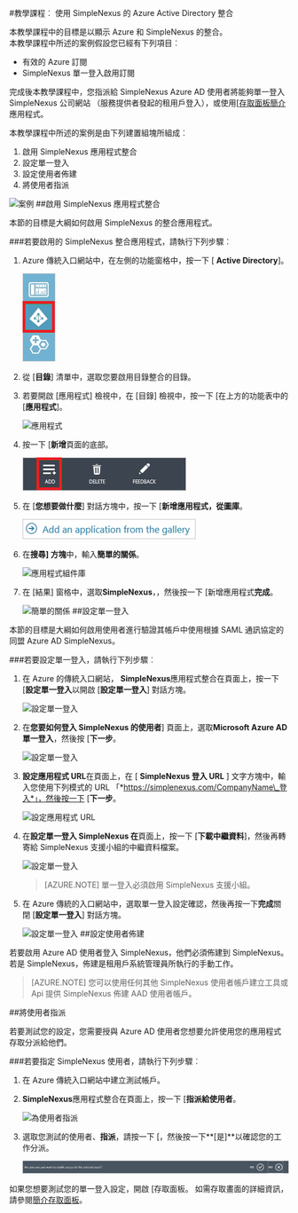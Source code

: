 <properties 
    pageTitle="教學課程︰ Azure Active Directory 整合 SimpleNexus |Microsoft Azure" 
    description="瞭解如何使用 SimpleNexus 與 Azure Active Directory 啟用單一登入，自動化佈建和更多 ！" 
    services="active-directory" 
    authors="jeevansd"  
    documentationCenter="na" 
    manager="femila"/>
<tags 
    ms.service="active-directory" 
    ms.devlang="na" 
    ms.topic="article" 
    ms.tgt_pltfrm="na" 
    ms.workload="identity" 
    ms.date="09/19/2016" 
    ms.author="jeedes" />

#<a name="tutorial-azure-active-directory-integration-with-simplenexus"></a>教學課程︰ 使用 SimpleNexus 的 Azure Active Directory 整合
  
本教學課程中的目標是以顯示 Azure 和 SimpleNexus 的整合。  
本教學課程中所述的案例假設您已經有下列項目︰

-   有效的 Azure 訂閱
-   SimpleNexus 單一登入啟用訂閱
  
完成後本教學課程中，您指派給 SimpleNexus Azure AD 使用者將能夠單一登入 SimpleNexus 公司網站 （服務提供者發起的租用戶登入），或使用[[存取面板簡介](active-directory-saas-access-panel-introduction.md)應用程式。
  
本教學課程中所述的案例是由下列建置組塊所組成︰

1.  啟用 SimpleNexus 應用程式整合
2.  設定單一登入
3.  設定使用者佈建
4.  將使用者指派

![案例](./media/active-directory-saas-simplenexus-tutorial/IC785893.png "案例")
##<a name="enabling-the-application-integration-for-simplenexus"></a>啟用 SimpleNexus 應用程式整合
  
本節的目標是大綱如何啟用 SimpleNexus 的整合應用程式。

###<a name="to-enable-the-application-integration-for-simplenexus-perform-the-following-steps"></a>若要啟用的 SimpleNexus 整合應用程式，請執行下列步驟︰

1.  Azure 傳統入口網站中，在左側的功能窗格中，按一下 [ **Active Directory**]。

    ![Active Directory](./media/active-directory-saas-simplenexus-tutorial/IC700993.png "Active Directory")

2.  從 [**目錄**] 清單中，選取您要啟用目錄整合的目錄。

3.  若要開啟 [應用程式] 檢視中，在 [目錄] 檢視中，按一下 [在上方的功能表中的 [**應用程式**]。

    ![應用程式](./media/active-directory-saas-simplenexus-tutorial/IC700994.png "應用程式")

4.  按一下 [**新增**頁面的底部。

    ![新增應用程式](./media/active-directory-saas-simplenexus-tutorial/IC749321.png "新增應用程式")

5.  在 [**您想要做什麼**] 對話方塊中，按一下 [**新增應用程式，從圖庫**。

    ![新增 gallerry 應用程式](./media/active-directory-saas-simplenexus-tutorial/IC749322.png "新增 gallerry 應用程式")

6.  在**搜尋] 方塊**中，輸入**簡單的關係**。

    ![應用程式組件庫](./media/active-directory-saas-simplenexus-tutorial/IC785894.png "應用程式組件庫")

7.  在 [結果] 窗格中，選取**SimpleNexus**，，然後按一下 [新增應用程式**完成**。

    ![簡單的關係](./media/active-directory-saas-simplenexus-tutorial/IC809578.png "簡單的關係")
##<a name="configuring-single-sign-on"></a>設定單一登入
  
本節的目標是大綱如何啟用使用者進行驗證其帳戶中使用根據 SAML 通訊協定的同盟 Azure AD SimpleNexus。

###<a name="to-configure-single-sign-on-perform-the-following-steps"></a>若要設定單一登入，請執行下列步驟︰

1.  在 Azure 的傳統入口網站， **SimpleNexus**應用程式整合在頁面上，按一下 [**設定單一登入**以開啟 [**設定單一登入**] 對話方塊。

    ![設定單一登入](./media/active-directory-saas-simplenexus-tutorial/IC785896.png "設定單一登入")

2.  在**您要如何登入 SimpleNexus 的使用者**] 頁面上，選取**Microsoft Azure AD 單一登入**，然後按 [**下一步**。

    ![設定單一登入](./media/active-directory-saas-simplenexus-tutorial/IC785897.png "設定單一登入")

3.  **設定應用程式 URL**在頁面上，在 [ **SimpleNexus 登入 URL** ] 文字方塊中，輸入您使用下列模式的 URL 「*https://simplenexus.com/CompanyName\_登入*」，然後按一下 [**下一步**。

    ![設定應用程式 URL](./media/active-directory-saas-simplenexus-tutorial/IC786904.png "設定應用程式 URL")

4.  在**設定單一登入 SimpleNexus 在**頁面上，按一下 [**下載中繼資料**]，然後再轉寄給 SimpleNexus 支援小組的中繼資料檔案。

    ![設定單一登入](./media/active-directory-saas-simplenexus-tutorial/IC785899.png "設定單一登入")

    >[AZURE.NOTE] 單一登入必須啟用 SimpleNexus 支援小組。

5.  在 Azure 傳統的入口網站中，選取單一登入設定確認，然後再按一下**完成**關閉 [**設定單一登入**] 對話方塊。

    ![設定單一登入](./media/active-directory-saas-simplenexus-tutorial/IC785900.png "設定單一登入")
##<a name="configuring-user-provisioning"></a>設定使用者佈建
  
若要啟用 Azure AD 使用者登入 SimpleNexus，他們必須佈建到 SimpleNexus。  
若是 SimpleNexus，佈建是租用戶系統管理員所執行的手動工作。

>[AZURE.NOTE] 您可以使用任何其他 SimpleNexus 使用者帳戶建立工具或 Api 提供 SimpleNexus 佈建 AAD 使用者帳戶。

##<a name="assigning-users"></a>將使用者指派
  
若要測試您的設定，您需要授與 Azure AD 使用者您想要允許使用您的應用程式存取分派給他們。

###<a name="to-assign-users-to-simplenexus-perform-the-following-steps"></a>若要指定 SimpleNexus 使用者，請執行下列步驟︰

1.  在 Azure 傳統入口網站中建立測試帳戶。

2.  **SimpleNexus**應用程式整合在頁面上，按一下 [**指派給使用者**。

    ![為使用者指派](./media/active-directory-saas-simplenexus-tutorial/IC785901.png "為使用者指派")

3.  選取您測試的使用者、**指派**，請按一下 [，然後按一下**[是]**以確認您的工作分派。

    ![[是]](./media/active-directory-saas-simplenexus-tutorial/IC767830.png "[是]")
  
如果您想要測試您的單一登入設定，開啟 [存取面板。 如需存取畫面的詳細資訊，請參閱[簡介存取面板](active-directory-saas-access-panel-introduction.md)。